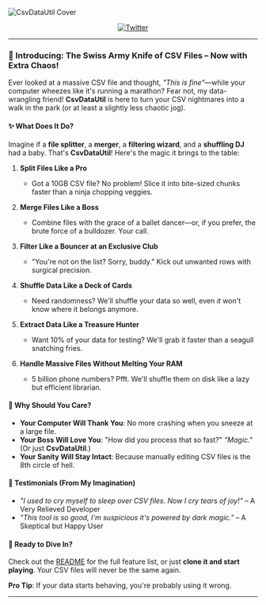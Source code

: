 ![CsvDataUtil Cover](https://github.com/mindverse/Second-Me//images/cover.png)

<div align="center">
  
[![Twitter](https://img.shields.io/badge/Follow-@keboom945091-1DA1F2?style=flat-square&logo=x&logoColor=white)](https://x.com/keboom945091)

</div>

---

### **🚀 Introducing: The Swiss Army Knife of CSV Files – Now with Extra Chaos!**  

Ever looked at a massive CSV file and thought, *"This is fine"*—while your computer wheezes like it's running a marathon? Fear not, my data-wrangling friend! **CsvDataUtil** is here to turn your CSV nightmares into a walk in the park (or at least a slightly less chaotic jog).  

#### **✨ What Does It Do?**  
Imagine if a **file splitter**, a **merger**, a **filtering wizard**, and a **shuffling DJ** had a baby. That's **CsvDataUtil**! Here's the magic it brings to the table:  

1. **Split Files Like a Pro**  
   - Got a 10GB CSV file? No problem! Slice it into bite-sized chunks faster than a ninja chopping veggies.  

2. **Merge Files Like a Boss**  
   - Combine files with the grace of a ballet dancer—or, if you prefer, the brute force of a bulldozer. Your call.  

3. **Filter Like a Bouncer at an Exclusive Club**  
   - "You're not on the list? Sorry, buddy." Kick out unwanted rows with surgical precision.  

4. **Shuffle Data Like a Deck of Cards**  
   - Need randomness? We'll shuffle your data so well, even *it* won't know where it belongs anymore.  

5. **Extract Data Like a Treasure Hunter**  
   - Want 10% of your data for testing? We'll grab it faster than a seagull snatching fries.  

6. **Handle Massive Files Without Melting Your RAM**  
   - 5 billion phone numbers? Pfft. We'll shuffle them on disk like a lazy but efficient librarian.  

#### **🤔 Why Should You Care?**  
- **Your Computer Will Thank You**: No more crashing when you sneeze at a large file.  
- **Your Boss Will Love You**: "How did you process that so fast?" *"Magic."* (Or just **CsvDataUtil**.)  
- **Your Sanity Will Stay Intact**: Because manually editing CSV files is the 8th circle of hell.  

#### **🎤 Testimonials (From My Imagination)**  
- *"I used to cry myself to sleep over CSV files. Now I cry tears of joy!"* – A Very Relieved Developer  
- *"This tool is so good, I'm suspicious it's powered by dark magic."* – A Skeptical but Happy User  

#### **🚀 Ready to Dive In?**  
Check out the [README](README.md) for the full feature list, or just **clone it and start playing**. Your CSV files will never be the same again.  

**Pro Tip**: If your data starts behaving, you're probably using it wrong.  

--- 


